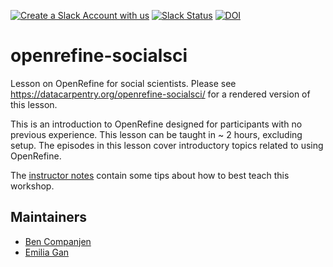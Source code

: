 [![Create a Slack Account with us](https://img.shields.io/badge/Create_Slack_Account-The_Carpentries-071159.svg)](https://swc-slack-invite.herokuapp.com/)
[![Slack Status](https://img.shields.io/badge/Slack_Channel-dc--socsci--openref-E01563.svg)](https://swcarpentry.slack.com/messages/C9Y0UEXPY)
[![DOI](https://zenodo.org/badge/92422790.svg)](https://zenodo.org/badge/latestdoi/92422790)

# openrefine-socialsci

Lesson on OpenRefine for social scientists.
Please see <https://datacarpentry.org/openrefine-socialsci/> for a rendered version of this lesson.

This is an introduction to OpenRefine designed for participants with no previous experience.
This lesson can be taught in ~ 2 hours, excluding setup.
The episodes in this lesson cover introductory topics related to using OpenRefine.

The [instructor notes][in] contain some tips about how to best teach this workshop.

## Maintainers

- [Ben Companjen](https://github.com/bencomp)
- [Emilia Gan](https://github.com/efran)

[in]: https://datacarpentry.org/openrefine-socialsci/guide/
